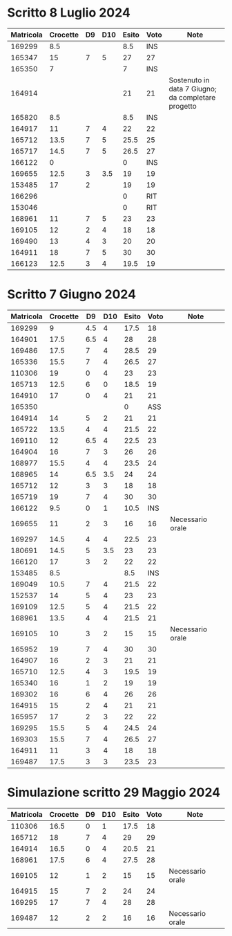 # Scritto 8 Luglio 2024

| Matricola | Crocette | D9 | D10 | Esito | Voto | Note                                                |
|-----------|----------|----|-----|-------|------|-----------------------------------------------------|
| 169299    | 8.5      |    |     | 8.5   | INS  |                                                     |
| 165347    | 15       | 7  | 5   | 27    | 27   |                                                     |
| 165350    | 7        |    |     | 7     | INS  |                                                     |
| 164914    |          |    |     | 21    | 21   | Sostenuto in data 7 Giugno; da completare  progetto |
| 165820    | 8.5      |    |     | 8.5   | INS  |                                                     |
| 164917    | 11       | 7  | 4   | 22    | 22   |                                                     |
| 165712    | 13.5     | 7  | 5   | 25.5  | 25   |                                                     |
| 165717    | 14.5     | 7  | 5   | 26.5  | 27   |                                                     |
| 166122    | 0        |    |     | 0     | INS  |                                                     |
| 169655    | 12.5     | 3  | 3.5 | 19    | 19   |                                                     |
| 153485    | 17       | 2  |     | 19    | 19   |                                                     |
| 166296    |          |    |     | 0     | RIT  |                                                     |
| 153046    |          |    |     | 0     | RIT  |                                                     |
| 168961    | 11       | 7  | 5   | 23    | 23   |                                                     |
| 169105    | 12       | 2  | 4   | 18    | 18   |                                                     |
| 169490    | 13       | 4  | 3   | 20    | 20   |                                                     |
| 164911    | 18       | 7  | 5   | 30    | 30   |                                                     |
| 166123    | 12.5     | 3  | 4   | 19.5  | 19   |                                                     |


# Scritto 7 Giugno 2024

| Matricola | Crocette | D9   | D10  | Esito | Voto | Note             |
|-----------|----------|------|------|-------|------|------------------|
| 169299    | 9        | 4.5  | 4    | 17.5  | 18   |                  |
| 164901    | 17.5     | 6.5  | 4    | 28    | 28   |                  |
| 169486    | 17.5     | 7    | 4    | 28.5  | 29   |                  |
| 165336    | 15.5     | 7    | 4    | 26.5  | 27   |                  |
| 110306    | 19       | 0    | 4    | 23    | 23   |                  |
| 165713    | 12.5     | 6    | 0    | 18.5  | 19   |                  |
| 164910    | 17       | 0    | 4    | 21    | 21   |                  |
| 165350    |          |      |      | 0     | ASS  |                  |
| 164914    | 14       | 5    | 2    | 21    | 21   |                  |
| 165722    | 13.5     | 4    | 4    | 21.5  | 22   |                  |
| 169110    | 12       | 6.5  | 4    | 22.5  | 23   |                  |
| 164904    | 16       | 7    | 3    | 26    | 26   |                  |
| 168977    | 15.5     | 4    | 4    | 23.5  | 24   |                  |
| 168965    | 14       | 6.5  | 3.5  | 24    | 24   |                  |
| 165712    | 12       | 3    | 3    | 18    | 18   |                  |
| 165719    | 19       | 7    | 4    | 30    | 30   |                  |
| 166122    | 9.5      | 0    | 1    | 10.5  | INS  |                  |
| 169655    | 11       | 2    | 3    | 16    | 16   | Necessario orale |
| 169297    | 14.5     | 4    | 4    | 22.5  | 23   |                  |
| 180691    | 14.5     | 5    | 3.5  | 23    | 23   |                  |
| 166120    | 17       | 3    | 2    | 22    | 22   |                  |
| 153485    | 8.5      |      |      | 8.5   | INS  |                  |
| 169049    | 10.5     | 7    | 4    | 21.5  | 22   |                  |
| 152537    | 14       | 5    | 4    | 23    | 23   |                  |
| 169109    | 12.5     | 5    | 4    | 21.5  | 22   |                  |
| 168961    | 13.5     | 4    | 4    | 21.5  | 21   |                  |
| 169105    | 10       | 3    | 2    | 15    | 15   | Necessario orale |
| 165952    | 19       | 7    | 4    | 30    | 30   |                  |
| 164907    | 16       | 2    | 3    | 21    | 21   |                  |
| 165710    | 12.5     | 4    | 3    | 19.5  | 19   |                  |
| 165340    | 16       | 1    | 2    | 19    | 19   |                  |
| 169302    | 16       | 6    | 4    | 26    | 26   |                  |
| 164915    | 15       | 2    | 4    | 21    | 21   |                  |
| 165957    | 17       | 2    | 3    | 22    | 22   |                  |
| 169295    | 15.5     | 5    | 4    | 24.5  | 24   |                  |
| 169303    | 15.5     | 7    | 4    | 26.5  | 27   |                  |
| 164911    | 11       | 3    | 4    | 18    | 18   |                  |
| 169487    | 17.5     | 3    | 3    | 23.5  | 23   |                  |

# Simulazione scritto 29 Maggio 2024

| Matricola                     | Crocette | D9 | D10 | Esito | Voto | Note                              |
|-------------------------------|----------|----|-----|-------|------|-----------------------------------|
| 110306                        | 16.5     | 0  | 1   | 17.5  | 18   |                                   |
| 165712                        | 18       | 7  | 4   | 29    | 29   |                                   |
| 164914                        | 16.5     | 0  | 4   | 20.5  | 21   |                                   |
| 168961                        | 17.5     | 6  | 4   | 27.5  | 28   |                                   |
| 169105                        | 12       | 1  | 2   | 15    | 15   | Necessario orale                  |
| 164915                        | 15       | 7  | 2   | 24    | 24   |                                   |
| 169295                        | 17       | 7  | 4   | 28    | 28   |                                   |
| 169487                        | 12       | 2  | 2   | 16    | 16   | Necessario orale                  |